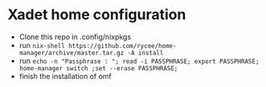 # Xadet home configuration

 * Clone this repo in .config/nixpkgs
 * run `nix-shell https://github.com/rycee/home-manager/archive/master.tar.gz -A install`
 * run `echo -n "Passphrase : "; read -i PASSPHRASE; export PASSPHRASE; home-manager switch ;set --erase PASSPHRASE;`
 * finish the installation of omf
